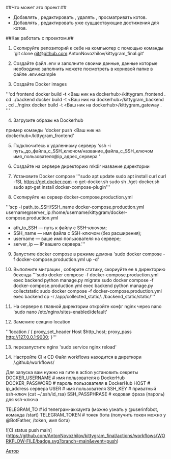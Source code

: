 ##Что может это проект:##
- Добавлять , редактировать , удалять , просматривать котов.
- Добавлять , редактировать уже сущществующие достижения для котов.

##Как работать с проектом.##
1. Скопируйте репозиторий к себе на компьютер с помощью команды 
'git clone git@github.com:AntonNovozhilov/kittygram_final.git'

2. Создайте файл .env и заполните своими данные, данные которые необходимо заполнить можете посмотреть в корневой папке в файле .env.example

3. Создайте Docker images

'''cd frontend
docker build -t <Ваш ник на dockerhub>/kittygram_frontend .
cd ../backend
docker build -t <Ваш ник на dockerhub>/kittygram_backend .
cd ../nginx
docker build -t <Ваш ник на dockerhub>/kittygram_gateway . '''

4. Загрузите образы на Dockerhub

пример команды 
'docker push <Ваш ник на dockerhub>/kittygram_frontend'

5. Подключитесь к удаленному серверу 
'ssh -i путь_до_файла_с_SSH_ключом/название_файла_с_SSH_ключом имя_пользователя@ip_адрес_сервера '

6. Создайте на сервере директорию 
mkdir название директории

7. Установите Docker compose 
'''sudo apt update
sudo apt install curl
curl -fSL https://get.docker.com -o get-docker.sh
sudo sh ./get-docker.sh
sudo apt-get install docker-compose-plugin'''

8. Скопируйте на сервер docker-compose.production.yml

'''scp -i path_to_SSH/SSH_name docker-compose.production.yml username@server_ip:/home/username/kittygram/docker-compose.production.yml
* ath_to_SSH — путь к файлу с SSH-ключом;
* SSH_name — имя файла с SSH-ключом (без расширения);
* username — ваше имя пользователя на сервере;
* server_ip — IP вашего сервера.'''

9. Запустите docker compose в режиме демона
'sudo docker compose -f docker-compose.production.yml up -d'

10. Выполните миграции , соберите статику, скориуйте ее в директорию бекенда
'''sudo docker compose -f docker-compose.production.yml exec backend python manage.py migrate
sudo docker compose -f docker-compose.production.yml exec backend python manage.py collectstatic
sudo docker compose -f docker-compose.production.yml exec backend cp -r /app/collected_static/. /backend_static/static/'''

11. На сервере в главной директории откройте конфг nginx через nano
'sudo nano /etc/nginx/sites-enabled/default'

12. Замените секцию location 

'''location / {
    proxy_set_header Host $http_host;
    proxy_pass http://127.0.0.1:9000;
}'''

13. перезапустите nginx 
'sudo service nginx reload'

14. Настройте CI и CD 
Файл workflows находится в диреткори /.github/workflows/

Для запуска вам нужно на гите в action установить секреты 
DOCKER_USERNAME                # имя пользователя в DockerHub
DOCKER_PASSWORD                # пароль пользователя в DockerHub
HOST                           # ip_address сервера
USER                           # имя пользователя
SSH_KEY                        # приватный ssh-ключ (cat ~/.ssh/id_rsa)
SSH_PASSPHRASE                 # кодовая фраза (пароль) для ssh-ключа

TELEGRAM_TO                    # id телеграм-аккаунта (можно узнать у @userinfobot, команда /start)
TELEGRAM_TOKEN                 # токен бота (получить токен можно у @BotFather, /token, имя бота)

![CI status push main]
(https://github.com/AntonNovozhilov/kittygram_final/actions/workflows/WORKFLOW-FILE/badge.svg?branch=main&event=push)

[Автор](https://github.com/AntonNovozhilov)